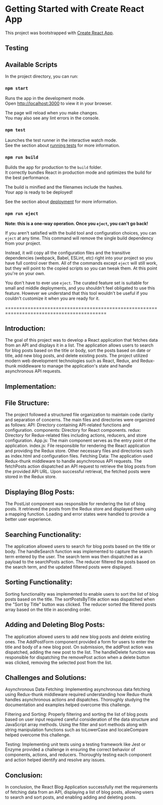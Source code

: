 # Getting Started with Create React App

This project was bootstrapped with [Create React App](https://github.com/facebook/create-react-app).

## Testing

## Available Scripts

In the project directory, you can run:

### `npm start`

Runs the app in the development mode.\
Open [http://localhost:3000](http://localhost:3000) to view it in your browser.

The page will reload when you make changes.\
You may also see any lint errors in the console.

### `npm test`

Launches the test runner in the interactive watch mode.\
See the section about [running tests](https://facebook.github.io/create-react-app/docs/running-tests) for more information.

### `npm run build`

Builds the app for production to the `build` folder.\
It correctly bundles React in production mode and optimizes the build for the best performance.

The build is minified and the filenames include the hashes.\
Your app is ready to be deployed!

See the section about [deployment](https://facebook.github.io/create-react-app/docs/deployment) for more information.

### `npm run eject`

**Note: this is a one-way operation. Once you `eject`, you can't go back!**

If you aren't satisfied with the build tool and configuration choices, you can `eject` at any time. This command will remove the single build dependency from your project.

Instead, it will copy all the configuration files and the transitive dependencies (webpack, Babel, ESLint, etc) right into your project so you have full control over them. All of the commands except `eject` will still work, but they will point to the copied scripts so you can tweak them. At this point you're on your own.

You don't have to ever use `eject`. The curated feature set is suitable for small and middle deployments, and you shouldn't feel obligated to use this feature. However we understand that this tool wouldn't be useful if you couldn't customize it when you are ready for it.

==========================================================================================

## Introduction:
The goal of this project was to develop a React application that fetches data from an API and displays it in a list. The application allows users to search for blog posts based on the title or body, sort the posts based on date or title, add new blog posts, and delete existing posts. The project utilized modern web development technologies such as React, Redux, and Redux-thunk middleware to manage the application's state and handle asynchronous API requests.

## Implementation:

## File Structure:
The project followed a structured file organization to maintain code clarity and separation of concerns. The main files and directories were organized as follows:
API: Directory containing API-related functions and configuration.
components: Directory for React components.
redux: Directory for Redux-related files including actions, reducers, and store configuration.
App.js: The main component serves as the entry point of the application.
index.js: File responsible for rendering the React application and providing the Redux store.
Other necessary files and directories such as index.html and configuration files.
Fetching Data:
The application used Redux-thunk middleware to handle asynchronous API requests. The fetchPosts action dispatched an API request to retrieve the blog posts from the provided API URL. Upon successful retrieval, the fetched posts were stored in the Redux store.

## Displaying Blog Posts:
The PostList component was responsible for rendering the list of blog posts. It retrieved the posts from the Redux store and displayed them using a mapping function. Loading and error states were handled to provide a better user experience.

## Searching Functionality:
The application allowed users to search for blog posts based on the title or body. The handleSearch function was implemented to capture the search term entered by the user. The search term was then dispatched as a payload to the searchPosts action. The reducer filtered the posts based on the search term, and the updated filtered posts were displayed.

## Sorting Functionality:
Sorting functionality was implemented to enable users to sort the list of blog posts based on the title. The sortPostsByTitle action was dispatched when the "Sort by Title" button was clicked. The reducer sorted the filtered posts array based on the title in ascending order.

## Adding and Deleting Blog Posts:
The application allowed users to add new blog posts and delete existing ones. The AddPostForm component provided a form for users to enter the title and body of a new blog post. On submission, the addPost action was dispatched, adding the new post to the list. The handleDelete function was responsible for dispatching the removePost action when a delete button was clicked, removing the selected post from the list.

## Challenges and Solutions:

Asynchronous Data Fetching: Implementing asynchronous data fetching using Redux-thunk middleware required understanding how Redux-thunk handles asynchronous actions and dispatches. Thoroughly studying the documentation and examples helped overcome this challenge.

Filtering and Sorting: Properly filtering and sorting the list of blog posts based on user input required careful consideration of the data structure and JavaScript array methods. Using the filter and sort methods along with string manipulation functions such as toLowerCase and localeCompare helped overcome this challenge.

Testing: Implementing unit tests using a testing framework like Jest or Enzyme provided a challenge in ensuring the correct behavior of components, actions, and reducers. Thoroughly testing each component and action helped identify and resolve any issues.

## Conclusion:
In conclusion, the React Blog Application successfully met the requirements of fetching data from an API, displaying a list of blog posts, allowing users to search and sort posts, and enabling adding and deleting posts.



